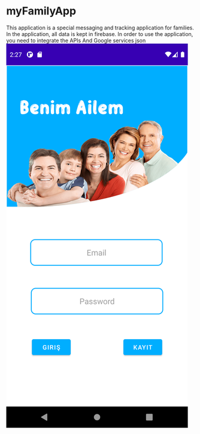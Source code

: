 # myFamilyApp

This application is a special messaging and tracking application for families.
In the application, all data is kept in firebase.
In order to use the application, you need to integrate the APIs And Google services json
![Alt text](https://github.com/onurkrkm/myFamilyApp/blob/master/Screenshot_1653791255.png?raw=true "Login Fragmen")
